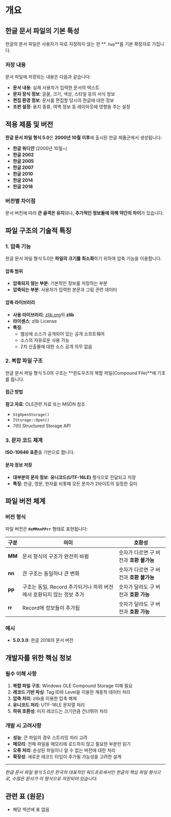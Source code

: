 # 개요

## 한글 문서 파일의 기본 특성

한글의 문서 파일은 사용자가 따로 지정하지 않는 한 **`.hwp`**를 기본 확장자로 가집니다.

### 저장 내용

문서 파일에 저장되는 내용은 다음과 같습니다:

- **문서 내용**: 실제 사용자가 입력한 문서의 텍스트
- **문자 장식 정보**: 글꼴, 크기, 색상, 스타일 등의 서식 정보
- **편집 환경 정보**: 문서를 편집할 당시의 한글에 대한 정보
- **조판 설정**: 용지 종류, 여백 정보 등 레이아웃에 영향을 주는 설정

## 적용 제품 및 버전

**한글 문서 파일 형식 5.0**은 **2000년 10월 이후**에 출시된 한글 제품군에서 생성됩니다:

- **한글 워디안** (2000년 10월~)
- **한글 2002**
- **한글 2005**
- **한글 2007**
- **한글 2010**
- **한글 2014**
- **한글 2018**

### 버전별 차이점

문서 버전에 따라 **큰 골격은 유지**되나, **추가적인 정보들에 의해 약간의 차이**가 있습니다.

## 파일 구조의 기술적 특징

### 1. 압축 기능

한글 문서 파일 형식 5.0은 **파일의 크기를 최소화**하기 위하여 압축 기능을 이용합니다.

#### 압축 범위

- **압축되지 않는 부분**: 기본적인 정보를 저장하는 부분
- **압축되는 부분**: 사용자가 입력한 본문과 그림 관련 데이터

#### 압축 라이브러리

- **사용 라이브러리**: [zlib.org](http://zlib.org)의 **zlib**
- **라이센스**: zlib License
- **특징**:
  - 웹상에 소스가 공개되어 있는 공개 소프트웨어
  - 소스의 자유로운 사용 가능
  - 2차 산출물에 대한 소스 공개 의무 없음

### 2. 복합 파일 구조

한글 문서 파일 형식 5.0의 구조는 **윈도우즈의 복합 파일(Compound File)**에 기초를 둡니다.

#### 접근 방법

**참고 자료**: OLE관련 자료 또는 MSDN 참조

- `StgOpenStorage()`
- `IStorage::Open()`
- 기타 Structured Storage API

### 3. 문자 코드 체계

**ISO-10646 표준**을 기반으로 합니다.

#### 문자 정보 저장

- **대부분의 문자 정보**: **유니코드(UTF-16LE)** 형식으로 전달되고 저장
- **특징**: 한글, 영문, 한자를 비롯해 모든 문자가 2바이트의 일정한 길이

## 파일 버전 체계

### 버전 형식

파일 버전은 **`0xMMnnPPrr`** 형태로 표현됩니다:

| 구분   | 의미                                                                 | 호환성                                  |
| ------ | -------------------------------------------------------------------- | --------------------------------------- |
| **MM** | 문서 형식의 구조가 완전히 바뀜                                       | 숫자가 다르면 구 버전과 **호환 불가능** |
| **nn** | 큰 구조는 동일하나 큰 변화                                           | 숫자가 다르면 구 버전과 **호환 불가능** |
| **PP** | 구조는 동일, Record 추가되거나 하위 버전에서 호환되지 않는 정보 추가 | 숫자가 달라도 구 버전과 **호환 가능**   |
| **rr** | Record에 정보들이 추가됨                                             | 숫자가 달라도 구 버전과 **호환 가능**   |

### 예시

- **5.0.3.0**: 한글 2018의 문서 버전

## 개발자를 위한 핵심 정보

### 필수 이해 사항

1. **복합 파일 구조**: Windows OLE Compound Storage 이해 필요
2. **레코드 기반 파싱**: Tag ID와 Level을 이용한 계층적 데이터 처리
3. **압축 처리**: zlib을 이용한 압축 해제
4. **유니코드 처리**: UTF-16LE 문자열 처리
5. **하위 호환성**: 미지 레코드는 크기만큼 건너뛰어 처리

### 개발 시 고려사항

- **성능**: 큰 파일의 경우 스트리밍 처리 고려
- **메모리**: 전체 파일을 메모리에 로드하지 않고 필요한 부분만 읽기
- **오류 처리**: 손상된 파일이나 알 수 없는 버전에 대한 처리
- **확장성**: 새로운 레코드 타입이 추가될 가능성을 고려한 설계

---

_한글 문서 파일 형식 5.0은 한국의 대표적인 워드프로세서인 한글의 핵심 파일 형식으로, 수많은 문서가 이 형식으로 저장되어 있습니다._

## 관련 표 (원문)

- 해당 섹션에 표 없음
